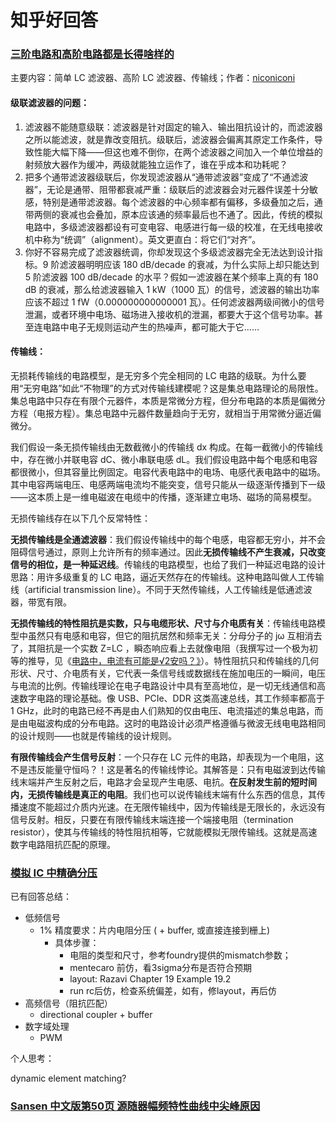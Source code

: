 # 知乎好回答


### [三阶电路和高阶电路都是长得啥样的](https://www.zhihu.com/question/662814871)

主要内容：简单 LC 滤波器、高阶 LC 滤波器、传输线；作者：[niconiconi](https://www.zhihu.com/people/niconiconi-47-68)

#### 级联滤波器的问题：

1. 滤波器不能随意级联：滤波器是针对固定的输入、输出阻抗设计的，而滤波器之所以能滤波，就是靠改变阻抗。级联后，滤波器会偏离其原定工作条件，导致性能大幅下降——但这也难不倒你，在两个滤波器之间加入一个单位增益的射频放大器作为缓冲，两级就能独立运作了，谁在乎成本和功耗呢？
2. 把多个通带滤波器级联后，你发现滤波器从“通带滤波器”变成了“不通滤波器”，无论是通带、阻带都衰减严重：级联后的滤波器会对元器件误差十分敏感，特别是通带滤波器。每个滤波器的中心频率都有偏移，多级叠加之后，通带两侧的衰减也会叠加，原本应该通的频率最后也不通了。因此，传统的模拟电路中，多级滤波器都设有可变电容、电感进行每一级的校准，在无线电接收机中称为“统调”（alignment）。英文更直白：将它们“对齐”。
3. 你好不容易完成了滤波器统调，你却发现这个多级滤波器完全无法达到设计指标。9 阶滤波器明明应该 180 dB/decade 的衰减，为什么实际上却只能达到 5 阶滤波器 100 dB/decade 的水平？假如一滤波器在某个频率上真的有 180 dB 的衰减，那么给滤波器输入 1 kW（1000 瓦）的信号，滤波器的输出功率应该不超过 1 fW（0.000000000000001 瓦）。任何滤波器两级间微小的信号泄漏，或者环境中电场、磁场进入接收机的泄漏，都要大于这个信号功率。甚至连电路中电子无规则运动产生的热噪声，都可能大于它……

#### 传输线：

无损耗传输线的电路模型，是无穷多个完全相同的 LC 电路的级联。为什么要用“无穷电路”如此“不物理”的方式对传输线建模呢？这是集总电路理论的局限性。集总电路中只存在有限个元器件，本质是常微分方程，但分布电路的本质是偏微分方程（电报方程）。集总电路中元器件数量趋向于无穷，就相当于用常微分逼近偏微分。

我们假设一条无损传输线由无数截微小的传输线 dx 构成。在每一截微小的传输线中，存在微小并联电容 dC、微小串联电感 dL。我们假设电路中每个电感和电容都很微小，但其容量比例固定。电容代表电路中的电场、电感代表电路中的磁场。其中电容两端电压、电感两端电流均不能突变，信号只能从一级逐渐传播到下一级——这本质上是一维电磁波在电缆中的传播，逐渐建立电场、磁场的简易模型。

无损传输线存在以下几个反常特性：

**无损传输线是全通滤波器**：我们假设传输线中的每个电感，电容都无穷小，并不会阻碍信号通过，原则上允许所有的频率通过。因此**无损传输线不产生衰减，只改变信号的相位，是一种延迟线**。传输线的电路模型，也给了我们一种延迟电路的设计思路：用许多级重复的 LC 电路，逼近天然存在的传输线。这种电路叫做人工传输线（artificial transmission line）。不同于天然传输线，人工传输线是低通滤波器，带宽有限。

**无损传输线的特性阻抗是实数，只与电缆形状、尺寸与介电质有关**：传输线电路模型中虽然只有电感和电容，但它的阻抗居然和频率无关：分母分子的 jω 互相消去了，其阻抗是一个实数 Z=LC ，瞬态响应看上去就像电阻（我撰写过一个极为初等的推导，见《[电路中，电流有可能是√2安吗？》](https://www.zhihu.com/question/597042407/answer/3399443478)）。特性阻抗只和传输线的几何形状、尺寸、介电质有关，它代表一条信号线或数据线在施加电压的一瞬间，电压与电流的比例。传输线理论在电子电路设计中具有至高地位，是一切无线通信和高速数字电路的理论基础。像 USB、PCIe、DDR 这类高速总线，其工作频率都高于 1 GHz，此时的电路已经不再是由人们熟知的仅由电压、电流描述的集总电路，而是由电磁波构成的分布电路。这时的电路设计必须严格遵循与微波无线电电路相同的设计规则——也就是传输线的设计规则。

**有限传输线会产生信号反射**：一个只存在 LC 元件的电路，却表现为一个电阻，这不是违反能量守恒吗？！这是著名的传输线悖论。其解答是：只有电磁波到达传输线末端并产生反射之后，电路才会呈现产生电感、电抗。**在反射发生前的短时间内，无损传输线是真正的电阻**。我们也可以说传输线末端有什么东西的信息，其传播速度不能超过介质内光速。在无限传输线中，因为传输线是无限长的，永远没有信号反射。相反，只要在有限传输线末端连接一个端接电阻（termination resistor），使其与传输线的特性阻抗相等，它就能模拟无限传输线。这就是高速数字电路阻抗匹配的原理。

### [模拟 IC 中精确分压](https://www.zhihu.com/question/433912978)

已有回答总结：

- 低频信号
  - 1% 精度要求：片内电阻分压 ( + buffer, 或直接连接到栅上)
    - 具体步骤：
      - 电阻的类型和尺寸，参考foundry提供的mismatch参数；
      - mentecaro 前仿，看3sigma分布是否符合预期
      - layout: Razavi Chapter 19 Example 19.2
      - run rc后仿，检查系统偏差，如有，修layout，再后仿
- 高频信号（阻抗匹配）
  - directional coupler + buffer
- 数字域处理
  - PWM
 

个人思考：

dynamic element matching? 

### [Sansen 中文版第50页 源随器幅频特性曲线中尖峰原因](https://www.zhihu.com/question/494496007)
